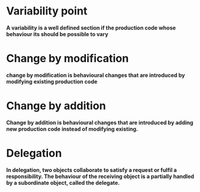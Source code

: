 # Variability point
**A variability is a well defined section if the production code whose behaviour its should be possible to vary**

# Change by modification
**change by modification is behavioural changes that are introduced by modifying existing production code**

# Change by addition
**Change by addition is behavioural changes that are introduced by adding new production code instead of modifying existing.**
# Delegation
**In delegation, two objects collaborate to satisfy a request or fulfil a  responsibility. The behaviour of the receiving object is a partially handled by a subordinate object, called the delegate.**


